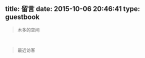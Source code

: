 title: 留言
date: 2015-10-06 20:46:41
type: guestbook
---

<blockquote class="blockquote-center">木多的空间</blockquote>
<br />

>最近访客

<div class="ds-recent-visitors" data-num-items="28" data-avatar-size="42" id="ds-recent-visitors"></div>